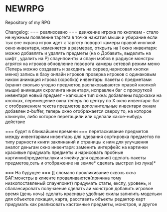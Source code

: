 NEWRPG
======
Repository of my RPG

Changelog:
=== реализовано ===
движение игрока по кнопкам - стало не нужным
появление таргета в точке нажатия мыши и убирание если тык вне экрана
игрок идет к таргету
поворот камеры правой кнопкой
окно инвентаря, изменяется в размерах, открыть на I
окно инвентаря: можно добавлять и удалять предметы (на o Добавить, выделить на шифт , удалить на P)
спаунпоинты и спаун мобов в радиусе
монстры агрятся на игроков
обновление поворота камеры
сетевой режим
меню (Теперь можно создавать и заходить на сервер,нарисовал кнопки меню)
запись в базу онлайн игроков
проверка игроков с одинаковым ником
анимация игрока (коробка)
инвентарь: пакеты с предметами (хранят сколько угодно предметов,распаковываются правой кнопкой мыши)
анимация скролинга инвентаря, исправлен баг с прокруткой инвентаря
новый предмет - капюшон
тип окна: добавлены подсказки на кнопках, перемещение окна теперь по центру по Х
окно инвентаря: баг с отображением текста предметов
дополнительные инвентари
окнам добавлен z-buffer, теперь окно отображается сверху то, на которое кликнули, либо которое перетащили или сделали какое-нибудь действие

=== будет в ближайшем времени ===
перетаскивание предметов между инвентарями
инвентарь для одевания
сортировка предметов по типу рарности
книги заклинаний и страницы к ним для улучшения
аналог деньгам
окно инвентаря: заменить интерфейс на картинки красивые
придумать предметы и нарисовать пробные картинки(предметы:луки и ячейку для одевания)
сделать пакеты предметов,сеть и отображение на земле*
сделать выстрел (из лука)*

=== На будущее ===	[[
сломано прокликивание сквозь окна
БАГ:монстры в клиенте проваливаются(причина тому низкопоставленый спаунпоинт)
придумать статы, експу, уровень, и сбалансировать получаение
сделать аи монстров
добавить игровое время (день ночь)
сделать красивые удобные скилы
запилить модельки для объектов
локация, карта, расставить объекты
редактор карт
придумать как реализовать кастомные предметы, монстров, и другое